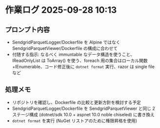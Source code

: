 # 作業ログ 2025-09-28 10:13

## プロンプト内容
- SendgridParquetLogger/Dockerfile を Alpine ではなく SendgridParquetViewer/Dockerfile の構成に合わせて
- 付随する指示: なるべく immuntable なデータ構造を使うこと、IReadOnlyList<T> は ToArray() を使う、foreach 用の集合はローカル関数+IEnumerable<T>、コード修正後に `dotnet format` 実行、razor は single file など

## 処理メモ
- リポジトリを確認し、Dockerfile の比較と更新方針を検討する予定
- SendgridParquetLogger/Dockerfile を SendgridParquetViewer と同じ 2 ステージ構成 (dotnet/sdk 10.0 + aspnet 10.0 noble chiseled) に書き換え
- `dotnet format` を実行 (NuGet リストアのために権限昇格を使用)
